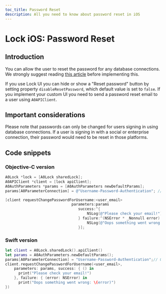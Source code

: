 ```yaml
---
toc_title: Password Reset 
description: All you need to know about password reset in iOS
---
```


# Lock iOS: Password Reset

## Introduction
You can allow the user to reset the password for any database connections. 
We strongly suggest reading [this article](/connections/database/password-strength) before implementing this.

If you use Lock UI you can hide or show a "Reset password" button by setting property `disableResetPassword`, which default value is set to `false`.
If you implement your custom UI you need to send a password reset email to a user using `A0APIClient`.

## Important considerations
Please note that passwords can only be changed for users signing in using database connections. If a user is signing in with a social or enterprise connection, their password would need to be reset in those platforms.

## Code snippets

### Objective-C version

```objective-c
A0Lock *lock = [A0Lock sharedLock];
A0APIClient *client = [lock apiClient];
A0AuthParameters *params = [A0AuthParameters newDefaultParams];
params[A0ParameterConnection] = @"Username-Password-Authentication"; // Or your configured DB connection

[client requestChangePasswordForUsername:<user_email>
                              parameters:params
                                 success:^{
                                     NSLog(@"Please check your email!");
                                 } failure:^(NSError * _Nonnull error) {
                                     NSLog(@"Oops something went wrong: %@", error);
                                 }];
```

### Swift version

```swift
let client = A0Lock.sharedLock().apiClient()
let params = A0AuthParameters.newDefaultParams();
params[A0ParameterConnection] = "Username-Password-Authentication";// Or your configured DB connection
client.requestChangePasswordForUsername(<user_email>,
    parameters: params, success: { () in
      print("Please check your email!")
    }, failure: { (error: NSError) in
      print("Oops something went wrong: \(error)")
})
```



